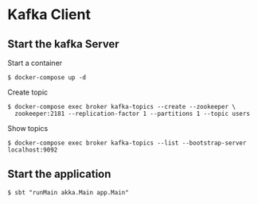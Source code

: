 # Kafka Client

## Start the kafka Server

Start a container
```
$ docker-compose up -d
```
Create topic
```
$ docker-compose exec broker kafka-topics --create --zookeeper \
  zookeeper:2181 --replication-factor 1 --partitions 1 --topic users
```

Show topics
```
$ docker-compose exec broker kafka-topics --list --bootstrap-server localhost:9092
```

## Start the application

```
$ sbt "runMain akka.Main app.Main"
```
